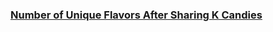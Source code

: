 ### [Number of Unique Flavors After Sharing K Candies](https://leetcode.com/problems/number-of-unique-flavors-after-sharing-k-candies)

